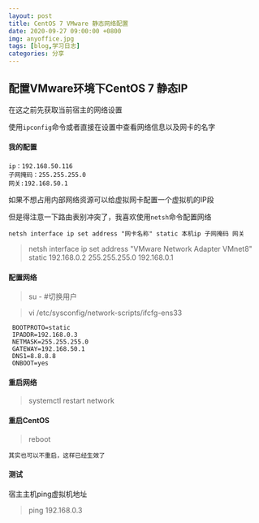 ```yaml
---
layout: post
title: CentOS 7 VMware 静态网络配置
date: 2020-09-27 09:00:00 +0800
img: anyoffice.jpg
tags: [blog,学习日志]
categories: 分享
---
```


## 配置VMware环境下CentOS 7 静态IP

在这之前先获取当前宿主的网络设置

使用`ipconfig`命令或者直接在设置中查看网络信息以及网卡的名字

#### 我的配置

    ip：192.168.50.116
    子网掩码：255.255.255.0
    网关:192.168.50.1

如果不想占用内部网络资源可以给虚拟网卡配置一个虚拟机的IP段

但是得注意一下路由表别冲突了，我喜欢使用`netsh`命令配置网络 

    netsh interface ip set address "网卡名称" static 本机ip 子网掩码 网关 

> netsh interface ip set address "VMware Network Adapter VMnet8" static 192.168.0.2 255.255.255.0 192.168.0.1

#### 配置网络

> su - #切换用户

> vi /etc/sysconfig/network-scripts/ifcfg-ens33

     BOOTPROTO=static
     IPADDR=192.168.0.3
     NETMASK=255.255.255.0
     GATEWAY=192.168.50.1
     DNS1=8.8.8.8
     ONBOOT=yes
 
#### 重启网络

> systemctl restart network  

#### 重启CentOS

> reboot

    其实也可以不重启，这样已经生效了

#### 测试

宿主主机ping虚拟机地址

> ping 192.168.0.3